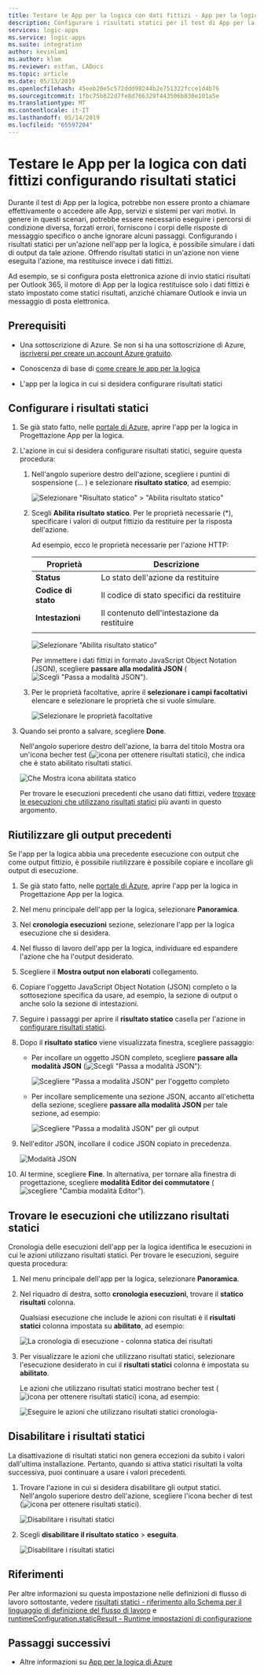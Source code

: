 ```yaml
---
title: Testare le App per la logica con dati fittizi - App per la logica di Azure
description: Configurare i risultati statici per il test di App per la logica con dati fittizi senza interessare gli ambienti di produzione
services: logic-apps
ms.service: logic-apps
ms.suite: integration
author: kevinlam1
ms.author: klam
ms.reviewer: estfan, LADocs
ms.topic: article
ms.date: 05/13/2019
ms.openlocfilehash: 45eeb20e5c572ddd98244b2e751322fcce1d4b76
ms.sourcegitcommit: 1fbc75b822d7fe8d766329f443506b830e101a5e
ms.translationtype: MT
ms.contentlocale: it-IT
ms.lasthandoff: 05/14/2019
ms.locfileid: "65597204"
---
```

# <a name="test-logic-apps-with-mock-data-by-setting-up-static-results"></a>Testare le App per la logica con dati fittizi configurando risultati statici

Durante il test di App per la logica, potrebbe non essere pronto a chiamare effettivamente o accedere alle App, servizi e sistemi per vari motivi. In genere in questi scenari, potrebbe essere necessario eseguire i percorsi di condizione diversa, forzati errori, forniscono i corpi delle risposte di messaggio specifico o anche ignorare alcuni passaggi. Configurando i risultati statici per un'azione nell'app per la logica, è possibile simulare i dati di output da tale azione. Offrendo risultati statici in un'azione non viene eseguita l'azione, ma restituisce invece i dati fittizi.

Ad esempio, se si configura posta elettronica azione di invio statici risultati per Outlook 365, il motore di App per la logica restituisce solo i dati fittizi è stato impostato come statici risultati, anziché chiamare Outlook e invia un messaggio di posta elettronica.

## <a name="prerequisites"></a>Prerequisiti

* Una sottoscrizione di Azure. Se non si ha una sottoscrizione di Azure, <a href="https://azure.microsoft.com/free/" target="_blank">iscriversi per creare un account Azure gratuito</a>.

* Conoscenza di base di [come creare le app per la logica](../logic-apps/quickstart-create-first-logic-app-workflow.md)

* L'app per la logica in cui si desidera configurare risultati statici

<a name="set-up-static-results"></a>

## <a name="set-up-static-results"></a>Configurare i risultati statici

1. Se già stato fatto, nelle [portale di Azure](https://portal.azure.com), aprire l'app per la logica in Progettazione App per la logica.

1. L'azione in cui si desidera configurare risultati statici, seguire questa procedura: 

   1. Nell'angolo superiore destro dell'azione, scegliere i puntini di sospensione (*...* ) e selezionare **risultato statico**, ad esempio:

      ![Selezionare "Risultato statico" > "Abilita risultato statico"](./media/test-logic-apps-mock-data-static-results/select-static-result.png)

   1. Scegli **Abilita risultato statico**. Per le proprietà necessarie (*), specificare i valori di output fittizio da restituire per la risposta dell'azione.

      Ad esempio, ecco le proprietà necessarie per l'azione HTTP:

      | Proprietà | Descrizione |
      |----------|-------------|
      | **Status** | Lo stato dell'azione da restituire |
      | **Codice di stato** | Il codice di stato specifici da restituire |
      | **Intestazioni** | Il contenuto dell'intestazione da restituire |
      |||

      ![Selezionare "Abilita risultato statico"](./media/test-logic-apps-mock-data-static-results/enable-static-result.png)

      Per immettere i dati fittizi in formato JavaScript Object Notation (JSON), scegliere **passare alla modalità JSON** (![Scegli "Passa a modalità JSON"](./media/test-logic-apps-mock-data-static-results/switch-to-json-mode-button.png)).

   1. Per le proprietà facoltative, aprire il **selezionare i campi facoltativi** elencare e selezionare le proprietà che si vuole simulare.

      ![Selezionare le proprietà facoltative](./media/test-logic-apps-mock-data-static-results/optional-properties.png)

1. Quando sei pronto a salvare, scegliere **Done**.

   Nell'angolo superiore destro dell'azione, la barra del titolo Mostra ora un'icona becher test (![icona per ottenere risultati statici](./media/test-logic-apps-mock-data-static-results/static-results-test-beaker-icon.png)), che indica che è stato abilitato risultati statici.

   ![Che Mostra icona abilitata statico](./media/test-logic-apps-mock-data-static-results/static-results-enabled.png)

   Per trovare le esecuzioni precedenti che usano dati fittizi, vedere [trovare le esecuzioni che utilizzano risultati statici](#find-runs-mock-data) più avanti in questo argomento.

<a name="reuse-sample-outputs"></a>

## <a name="reuse-previous-outputs"></a>Riutilizzare gli output precedenti

Se l'app per la logica abbia una precedente esecuzione con output che come output fittizio, è possibile riutilizzare è possibile copiare e incollare gli output di esecuzione.

1. Se già stato fatto, nelle [portale di Azure](https://portal.azure.com), aprire l'app per la logica in Progettazione App per la logica.

1. Nel menu principale dell'app per la logica, selezionare **Panoramica**.

1. Nel **cronologia esecuzioni** sezione, selezionare l'app per la logica esecuzione che si desidera.

1. Nel flusso di lavoro dell'app per la logica, individuare ed espandere l'azione che ha l'output desiderato.

1. Scegliere il **Mostra output non elaborati** collegamento.

1. Copiare l'oggetto JavaScript Object Notation (JSON) completo o la sottosezione specifica da usare, ad esempio, la sezione di output o anche solo la sezione di intestazioni.

1. Seguire i passaggi per aprire il **risultato statico** casella per l'azione in [configurare risultati statici](#set-up-static-results).

1. Dopo il **risultato statico** viene visualizzata finestra, scegliere passaggio:

   * Per incollare un oggetto JSON completo, scegliere **passare alla modalità JSON** (![Scegli "Passa a modalità JSON"](./media/test-logic-apps-mock-data-static-results/switch-to-json-mode-button.png)):

     ![Scegliere "Passa a modalità JSON" per l'oggetto completo](./media/test-logic-apps-mock-data-static-results/switch-to-json-mode-button-complete.png)

   * Per incollare semplicemente una sezione JSON, accanto all'etichetta della sezione, scegliere **passare alla modalità JSON** per tale sezione, ad esempio:

     ![Scegliere "Passa a modalità JSON" per gli output](./media/test-logic-apps-mock-data-static-results/switch-to-json-mode-button-outputs.png)

1. Nell'editor JSON, incollare il codice JSON copiato in precedenza.

   ![Modalità JSON](./media/test-logic-apps-mock-data-static-results/json-editing-mode.png)

1. Al termine, scegliere **Fine**. In alternativa, per tornare alla finestra di progettazione, scegliere **modalità Editor dei commutatore** (![scegliere "Cambia modalità Editor"](./media/test-logic-apps-mock-data-static-results/switch-editor-mode-button.png)).

<a name="find-runs-mock-data"></a>

## <a name="find-runs-that-use-static-results"></a>Trovare le esecuzioni che utilizzano risultati statici

Cronologia delle esecuzioni dell'app per la logica identifica le esecuzioni in cui le azioni utilizzano risultati statici. Per trovare le esecuzioni, seguire questa procedura:

1. Nel menu principale dell'app per la logica, selezionare **Panoramica**. 

1. Nel riquadro di destra, sotto **cronologia esecuzioni**, trovare il **statico risultati** colonna. 

   Qualsiasi esecuzione che include le azioni con risultati è il **risultati statici** colonna impostata su **abilitato**, ad esempio:

   ![La cronologia di esecuzione - colonna statica dei risultati](./media/test-logic-apps-mock-data-static-results/run-history.png)

1. Per visualizzare le azioni che utilizzano risultati statici, selezionare l'esecuzione desiderato in cui il **risultati statici** colonna è impostata su **abilitato**.

   Le azioni che utilizzano risultati statici mostrano becher test (![icona per ottenere risultati statici](./media/test-logic-apps-mock-data-static-results/static-results-test-beaker-icon.png)) icona, ad esempio:

   ![Eseguire le azioni che utilizzano risultati statici cronologia-](./media/test-logic-apps-mock-data-static-results/static-results-enabled-run-details.png)

## <a name="disable-static-results"></a>Disabilitare i risultati statici

La disattivazione di risultati statici non genera eccezioni da subito i valori dall'ultima installazione. Pertanto, quando si attiva statici risultati la volta successiva, puoi continuare a usare i valori precedenti.

1. Trovare l'azione in cui si desidera disabilitare gli output statici. Nell'angolo superiore destro dell'azione, scegliere l'icona becher di test (![icona per ottenere risultati statici](./media/test-logic-apps-mock-data-static-results/static-results-test-beaker-icon.png)).

   ![Disabilitare i risultati statici](./media/test-logic-apps-mock-data-static-results/disable-static-results.png)

1. Scegli **disabilitare il risultato statico** > **eseguita**.

   ![Disabilitare i risultati statici](./media/test-logic-apps-mock-data-static-results/disable-static-results-button.png)

## <a name="reference"></a>Riferimenti

Per altre informazioni su questa impostazione nelle definizioni di flusso di lavoro sottostante, vedere [risultati statici - riferimento allo Schema per il linguaggio di definizione del flusso di lavoro](../logic-apps/logic-apps-workflow-definition-language.md#static-results) e [runtimeConfiguration.staticResult - Runtime impostazioni di configurazione](../logic-apps/logic-apps-workflow-actions-triggers.md#runtime-configuration-settings)

## <a name="next-steps"></a>Passaggi successivi

* Altre informazioni su [App per la logica di Azure](../logic-apps/logic-apps-overview.md)